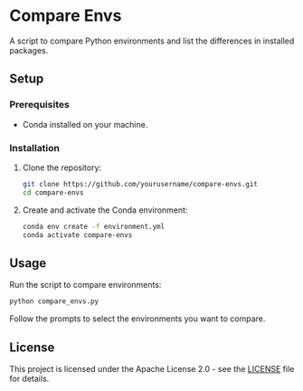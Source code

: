 # Compare Envs

A script to compare Python environments and list the differences in installed packages.

## Setup

### Prerequisites

- Conda installed on your machine.

### Installation

1. Clone the repository:
   ```bash
   git clone https://github.com/yourusername/compare-envs.git
   cd compare-envs
   ```

2. Create and activate the Conda environment:
   ```bash
   conda env create -f environment.yml
   conda activate compare-envs
   ```

## Usage

Run the script to compare environments:
```bash
python compare_envs.py
```

Follow the prompts to select the environments you want to compare.

## License

This project is licensed under the Apache License 2.0 - see the [LICENSE](LICENSE) file for details.
